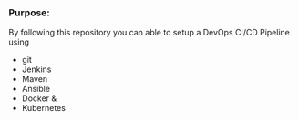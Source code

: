 ### Purpose:
By following this repository you can able to setup a DevOps CI/CD Pipeline using
- git
- Jenkins
- Maven
- Ansible
- Docker &
- Kubernetes